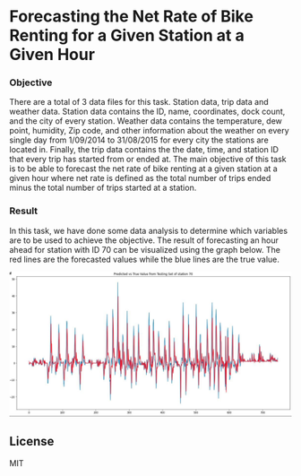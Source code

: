 # Forecasting the Net Rate of Bike Renting for a Given Station at a Given Hour


### Objective
There are a total of 3 data files for this task. Station data, trip data and weather data. Station data contains the ID, name, coordinates, dock count, and the city of every station. Weather data contains the temperature, dew point, humidity, Zip code, and other information about the weather on every single day from 1/09/2014 to 31/08/2015 for every city the stations are located in. Finally, the trip data contains the the date, time, and station ID that every trip has started from or ended at. The main objective of this task is to be able to forecast the net rate of bike renting at a given station at a given hour where net rate is defined as the total number of trips ended minus the total number of trips started at a station.

### Result
 In this task, we have done some data analysis to determine which variables are to be used to achieve the objective. The result of forecasting an hour ahead for station with ID 70 can be visualized using the graph below. The red lines are the forecasted values while the blue lines are the true value.
 
<img src="forecast.jpg" width="1000"/>  


License
----

MIT